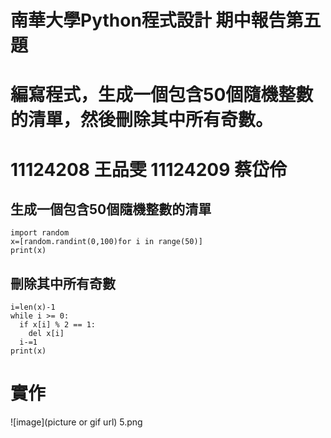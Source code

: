 # 南華大學Python程式設計 期中報告第五題
# 編寫程式，生成一個包含50個隨機整數的清單，然後刪除其中所有奇數。
# 11124208 王品雯 11124209 蔡岱伶
## 生成一個包含50個隨機整數的清單
```
import random
x=[random.randint(0,100)for i in range(50)]
print(x)
```
## 刪除其中所有奇數
```
i=len(x)-1
while i >= 0:
  if x[i] % 2 == 1:
    del x[i]
  i-=1
print(x)
```
# 實作
![image](picture or gif url)
5.png
